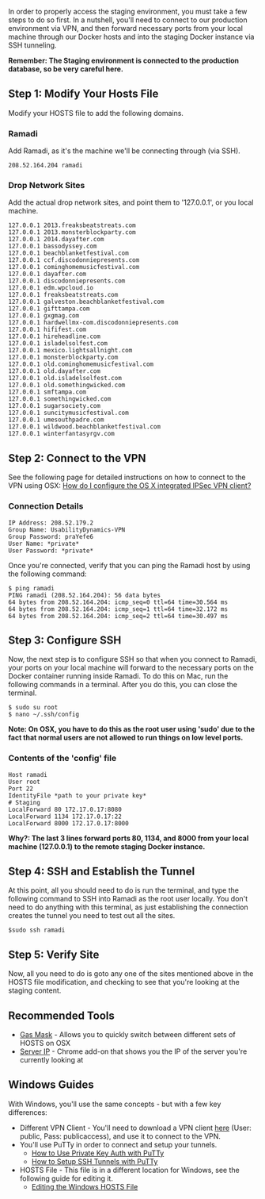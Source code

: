 In order to properly access the staging environment, you must take a few steps to do so first. In a nutshell, you'll need to connect to our production environment via VPN, and then forward necessary ports from your local machine through our Docker hosts and into the staging Docker instance via SSH tunneling.

**Remember: The Staging environment is connected to the production database, so be very careful here.**

## Step 1: Modify Your Hosts File

Modify your HOSTS file to add the following domains.

### Ramadi 

Add Ramadi, as it's the machine we'll be connecting through (via SSH).

```
208.52.164.204 ramadi
```

### Drop Network Sites

Add the actual drop network sites, and point them to '127.0.0.1', or you local machine.

```
127.0.0.1 2013.freaksbeatstreats.com
127.0.0.1 2013.monsterblockparty.com
127.0.0.1 2014.dayafter.com
127.0.0.1 bassodyssey.com
127.0.0.1 beachblanketfestival.com
127.0.0.1 ccf.discodonniepresents.com
127.0.0.1 cominghomemusicfestival.com
127.0.0.1 dayafter.com
127.0.0.1 discodonniepresents.com
127.0.0.1 edm.wpcloud.io
127.0.0.1 freaksbeatstreats.com
127.0.0.1 galveston.beachblanketfestival.com
127.0.0.1 gifttampa.com
127.0.0.1 gxgmag.com
127.0.0.1 hardwellmx-com.discodonniepresents.com
127.0.0.1 hififest.com
127.0.0.1 hireheadline.com
127.0.0.1 isladelsolfest.com
127.0.0.1 mexico.lightsallnight.com
127.0.0.1 monsterblockparty.com
127.0.0.1 old.cominghomemusicfestival.com
127.0.0.1 old.dayafter.com
127.0.0.1 old.isladelsolfest.com
127.0.0.1 old.somethingwicked.com
127.0.0.1 smftampa.com
127.0.0.1 somethingwicked.com
127.0.0.1 sugarsociety.com
127.0.0.1 suncitymusicfestival.com
127.0.0.1 umesouthpadre.com
127.0.0.1 wildwood.beachblanketfestival.com
127.0.0.1 winterfantasyrgv.com
```

## Step 2: Connect to the VPN

See the following page for detailed instructions on how to connect to the VPN using OSX: 
[How do I configure the OS X integrated IPSec VPN client?](https://faq.oit.gatech.edu/content/how-do-i-configure-os-x-integrated-ipsec-vpn-client)

### Connection Details

```
IP Address: 208.52.179.2
Group Name: UsabilityDynamics-VPN
Group Password: praYefe6
User Name: *private*
User Password: *private*
```

Once you're connected, verify that you can ping the Ramadi host by using the following command:

```
$ ping ramadi
PING ramadi (208.52.164.204): 56 data bytes
64 bytes from 208.52.164.204: icmp_seq=0 ttl=64 time=30.564 ms
64 bytes from 208.52.164.204: icmp_seq=1 ttl=64 time=32.172 ms
64 bytes from 208.52.164.204: icmp_seq=2 ttl=64 time=30.497 ms
```

## Step 3: Configure SSH

Now, the next step is to configure SSH so that when you connect to Ramadi, your ports on your local machine will forward to the necessary ports on the Docker container running inside Ramadi. To do this on Mac, run the following commands in a terminal. After you do this, you can close the terminal.

```
$ sudo su root
$ nano ~/.ssh/config
```

**Note: On OSX, you have to do this as the root user using 'sudo' due to the fact that normal users are not allowed to run things on low level ports.**

### Contents of the 'config' file

```
Host ramadi
User root
Port 22
IdentityFile *path to your private key*
# Staging
LocalForward 80 172.17.0.17:8080
LocalForward 1134 172.17.0.17:22
LocalForward 8000 172.17.0.17:8000
```

**Why?: The last 3 lines forward ports 80, 1134, and 8000 from your local machine (127.0.0.1) to the remote staging Docker instance.**

## Step 4: SSH and Establish the Tunnel

At this point, all you should need to do is run the terminal, and type the following command to SSH into Ramadi as the root user locally. You don't need to do anything with this terminal, as just establishing the connection creates the tunnel you need to test out all the sites.

```
$sudo ssh ramadi
```

## Step 5: Verify Site

Now, all you need to do is goto any one of the sites mentioned above in the HOSTS file modification, and checking to see that you're looking at the staging content.

## Recommended Tools

* [Gas Mask](http://www.macupdate.com/app/mac/29949/gas-mask) - Allows you to quickly switch between different sets of HOSTS on OSX
* [Server IP](https://chrome.google.com/webstore/detail/server-ip/lllhkijapbmlekoldcoohglpihmcjdgj?hl=en-UShttps://chrome.google.com/webstore/detail/server-ip/lllhkijapbmlekoldcoohglpihmcjdgj?hl=en-US) - Chrome add-on that shows you the IP of the server you're currently looking at

## Windows Guides

With Windows, you'll use the same concepts - but with a few key differences:
* Different VPN Client - You'll need to download a VPN client [here](ftp://ftp.broadriver.com/Cisco%20VPN%20Client/) (User: public, Pass: publicaccess), and use it to connect to the VPN.
* You'll use PuTTy in order to connect and setup your tunnels.
  * [How to Use Private Key Auth with PuTTy](https://www.digitalocean.com/community/tutorials/how-to-use-ssh-keys-with-putty-on-digitalocean-droplets-windows-users)
  * [How to Setup SSH Tunnels with PuTTy](http://howto.ccs.neu.edu/howto/windows/ssh-port-tunneling-with-putty/)
* HOSTS File - This file is in a different location for Windows, see the following guide for editing it.
  * [Editing the Windows HOSTS File](http://helpdeskgeek.com/windows-7/windows-7-hosts-file/)